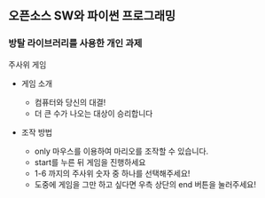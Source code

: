 ## 오픈소스 SW와 파이썬 프로그래밍

### 방탈 라이브러리를 사용한 개인 과제

주사위 게임

* 게임 소개
  * 컴퓨터와 당신의 대결!
  * 더 큰 수가 나오는 대상이 승리합니다
  

* 조작 방법
  * only 마우스를 이용하여 마리오를 조작할 수 있습니다.
  * start를 누른 뒤 게임을 진행하세요
  * 1-6 까지의 주사위 숫자 중 하나를 선택해주세요!
  * 도중에 게임을 그만 하고 싶다면 우측 상단의 end 버튼을 눌러주세요!
  
 
